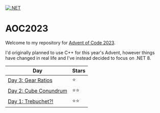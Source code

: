 [![.NET](https://github.com/nateforsyth/AOC2023/actions/workflows/dotnet.yml/badge.svg)](https://github.com/nateforsyth/AOC2023/actions/workflows/dotnet.yml)

# AOC2023

Welcome to my repository for [Advent of Code 2023](https://adventofcode.com/2023).

I'd originally planned to use C++ for this year's Advent, however things have changed in real life and I've instead decided to focus on .NET 8.

| Day | Stars |
| --- | --- |
| [Day 3: Gear Ratios](https://github.com/nateforsyth/AOC2023/tree/main/CS/DayThree) | ⭐ |
| [Day 2: Cube Conundrum](https://github.com/nateforsyth/AOC2023/tree/main/CS/DayTwo) | ⭐⭐ |
| [Day 1: Trebuchet?!](https://github.com/nateforsyth/AOC2023/tree/main/CS/DayOne) | ⭐⭐ |
